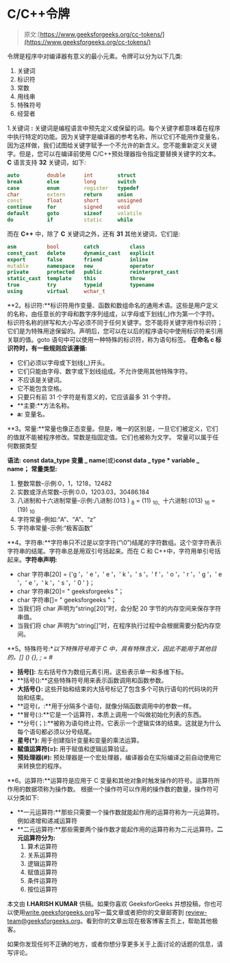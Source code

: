 # C/C++令牌

> 原文:[https://www.geeksforgeeks.org/cc-tokens/](https://www.geeksforgeeks.org/cc-tokens/)

令牌是程序中对编译器有意义的最小元素。令牌可以分为以下几类:

1.  关键词
2.  标识符
3.  常数
4.  用线串
5.  特殊符号
6.  经营者

1.关键词 **:** 关键词是编程语言中预先定义或保留的词。每个关键字都意味着在程序中执行特定的功能。因为关键字是编译器的参考名称，所以它们不能用作变量名，因为这样做，我们试图给关键字赋予一个不允许的新含义。您不能重新定义关键字。但是，您可以在编译前使用 C/C++预处理器指令指定要替换关键字的文本。 **C** 语言支持 **32** 关键词，如下:

```cpp
auto         double      int        struct
break        else        long       switch
case         enum        register   typedef
char         extern      return     union
const        float       short      unsigned
continue     for         signed     void
default      goto        sizeof     volatile
do           if          static     while 
```

而在 **C++** 中，除了 **C** 关键词之外，还有 **31** 其他关键词，它们是:

```cpp
asm          bool        catch          class
const_cast   delete      dynamic_cast   explicit 
export       false       friend         inline 
mutable      namespace   new            operator 
private      protected   public         reinterpret_cast
static_cast  template    this           throw
true         try         typeid         typename 
using        virtual     wchar_t 
```

**2。标识符:**标识符用作变量、函数和数组命名的通用术语。这些是用户定义的名称，由任意长的字母和数字序列组成，以字母或下划线(_)作为第一个字符。标识符名称的拼写和大小写必须不同于任何关键字。您不能将关键字用作标识符；它们是为特殊用途保留的。声明后，您可以在以后的程序语句中使用标识符来引用关联的值。goto 语句中可以使用一种特殊的标识符，称为语句标签。
**在命名 c 标识符时，有一些规则应该遵循:**

*   它们必须以字母或下划线(_)开头。
*   它们只能由字母、数字或下划线组成。不允许使用其他特殊字符。
*   不应该是关键词。
*   它不能包含空格。
*   只要只有前 31 个字符是有意义的，它应该最多 31 个字符。
*   **主要:**方法名称。
*   **a:** 变量名。

**3。常量:**常量也像正态变量。但是，唯一的区别是，一旦它们被定义，它们的值就不能被程序修改。常数是指固定值。它们也被称为文字。
常量可以属于任何数据类型

**语法:**
**const data_type 变量 _ name**(或)**const data _ type * variable _ name；**
**常量类型:**

1.  整数常数–示例:0，1，1218，12482
2.  实数或浮点常数–示例:0.0，1203.03，30486.184
3.  八进制和十六进制常量–示例:八进制:(013 ) <sub>8</sub> = (11) <sub>10、</sub>十六进制:(013) <sub>16</sub> = (19) <sub>10</sub>
4.  字符常量-例如:“A”、“A”、“z”
5.  字符串常量-示例:“极客函数”

**4。字符串:**字符串只不过是以空字符(“\0”)结尾的字符数组。这个空字符表示字符串的结尾。字符串总是用双引号括起来。而在 C 和 C++中，字符用单引号括起来。**字符串声明:**

*   char 字符串[20] = {'g '，' e '，' e '，' k '，' s '，' f '，' o '，' r '，' g '，' e '，' e '，' k '，' s '，' 0 ' }；
*   char 字符串[20]= " geeksforgeeks "；
*   char 字符串[]= " geeksforgeeks "；
*   当我们将 char 声明为“string[20]”时，会分配 20 字节的内存空间来保存字符串值。
*   当我们将 char 声明为“string[]”时，在程序执行过程中会根据需要分配内存空间。

**5。特殊符号:**以下特殊符号用于 C 中，具有特殊含义，因此不能用于其他目的。[] () {}, ;* = #

*   **括号[]:** 左右括号作为数组元素引用。这些表示单一和多维下标。
*   **括号():**这些特殊符号用来表示函数调用和函数参数。
*   **大括号{}:** 这些开始和结束的大括号标记了包含多个可执行语句的代码块的开始和结束。
*   **逗号(，:**用于分隔多个语句，就像分隔函数调用中的参数一样。
*   **冒号(:):**它是一个运算符，本质上调用一个叫做初始化列表的东西。
*   **分号(；):**被称为语句终止符。它表示一个逻辑实体的结束。这就是为什么每个语句都必须以分号结尾。
*   **星号(*):** 用于创建指针变量和变量的乘法运算。
*   **赋值运算符(=):** 用于赋值和逻辑运算验证。
*   **预处理器(#):** 预处理器是一个宏处理器，编译器会在实际编译之前自动使用它来转换您的程序。

**6。运算符:**运算符是应用于 C 变量和其他对象时触发操作的符号。运算符所作用的数据项称为操作数。
根据一个操作符可以作用的操作数的数量，操作符可以分类如下:

*   **一元运算符:**那些只需要一个操作数就能起作用的运算符称为一元运算符。例如递增和递减运算符
*   **二元运算符:**那些需要两个操作数才能起作用的运算符称为二元运算符。**二元运算符分为:**
    1.  算术运算符
    2.  关系运算符
    3.  逻辑运算符
    4.  赋值运算符
    5.  条件运算符
    6.  按位运算符

本文由 **I.HARISH KUMAR** 供稿。如果你喜欢 GeeksforGeeks 并想投稿，你也可以使用[write.geeksforgeeks.org](http://write.geeksforgeeks.org)写一篇文章或者把你的文章邮寄到 review-team@geeksforgeeks.org。看到你的文章出现在极客博客主页上，帮助其他极客。

如果你发现任何不正确的地方，或者你想分享更多关于上面讨论的话题的信息，请写评论。